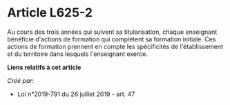 # Article L625-2

Au cours des trois années qui suivent sa titularisation, chaque enseignant bénéficie d'actions de formation qui complètent sa
formation initiale. Ces actions de formation prennent en compte les spécificités de l'établissement et du territoire dans
lesquels l'enseignant exerce.

**Liens relatifs à cet article**

_Créé par_:

  - Loi n°2019-791 du 26 juillet 2019 - art. 47
